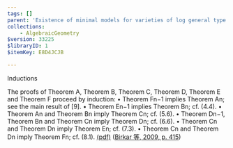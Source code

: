 ```yaml
---
tags: []
parent: 'Existence of minimal models for varieties of log general type'
collections:
    - AlgebraicGeometry
$version: 33225
$libraryID: 1
$itemKey: E8D4JCJB

---
```

Inductions

The proofs of Theorem A, Theorem B, Theorem C, Theorem D, Theorem E and Theorem F proceed by induction: • Theorem Fn−1 implies Theorem An; see the main result of [9]. • Theorem En−1 implies Theorem Bn; cf. (4.4). • Theorem An and Theorem Bn imply Theorem Cn; cf. (5.6). • Theorem Dn−1, Theorem Bn and Theorem Cn imply Theorem Dn; cf. (6.6). • Theorem Cn and Theorem Dn imply Theorem En; cf. (7.3). • Theorem Cn and Theorem Dn imply Theorem Fn; cf. (8.1). <a href="zotero://open-pdf/library/items/HX8EL7YH?page=11&#x26;annotation=IS3TRP53">(pdf)</a></a> (<a href="zotero://select/library/items/76SMSSXH">Birkar 等, 2009, p. 415</a>)
